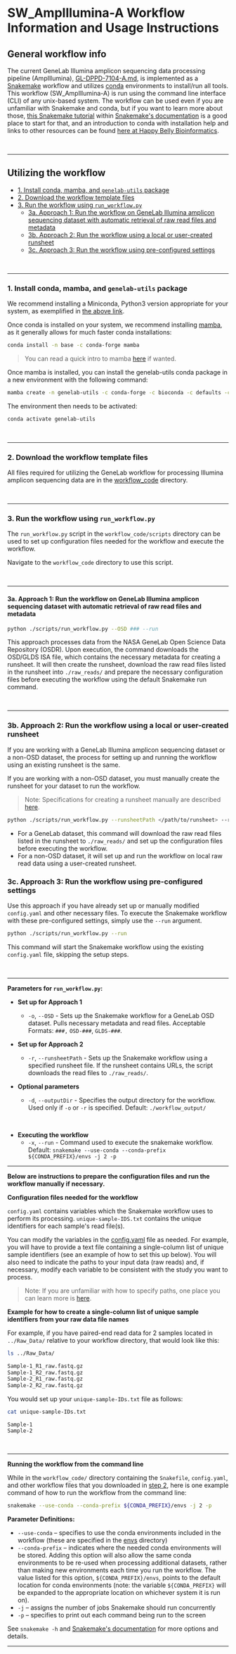 # SW_AmpIllumina-A Workflow Information and Usage Instructions <!-- omit in toc -->


## General workflow info <!-- omit in toc -->
The current GeneLab Illumina amplicon sequencing data processing pipeline (AmpIllumina), [GL-DPPD-7104-A.md](../../Pipeline_GL-DPPD-7104_Versions/GL-DPPD-7104-A.md), is implemented as a [Snakemake](https://snakemake.readthedocs.io/en/stable/) workflow and utilizes [conda](https://docs.conda.io/en/latest/) environments to install/run all tools. This workflow (SW_AmpIllumina-A) is run using the command line interface (CLI) of any unix-based system. The workflow can be used even if you are unfamiliar with Snakemake and conda, but if you want to learn more about those, [this Snakemake tutorial](https://snakemake.readthedocs.io/en/stable/tutorial/tutorial.html) within [Snakemake's documentation](https://snakemake.readthedocs.io/en/stable/) is a good place to start for that, and an introduction to conda with installation help and links to other resources can be found [here at Happy Belly Bioinformatics](https://astrobiomike.github.io/unix/conda-intro).  

<br>

---

## Utilizing the workflow <!-- omit in toc -->

- [1. Install conda, mamba, and `genelab-utils` package](#1-install-conda-mamba-and-genelab-utils-package)
- [2. Download the workflow template files](#2-download-the-workflow-template-files)
- [3. Run the workflow using `run_workflow.py`](#3-run-the-workflow-using-run_workflowpy)
  - [3a. Approach 1: Run the workflow on GeneLab Illumina amplicon sequencing dataset with automatic retrieval of raw read files and metadata](#3a-approach-1-run-the-workflow-on-genelab-illumina-amplicon-sequencing-dataset-with-automatic-retrieval-of-raw-read-files-and-metadata)
  - [3b. Approach 2: Run the workflow using a local or user-created runsheet](#3b-approach-2-run-the-workflow-using-a-local-or-user-created-runsheet)
  - [3c. Approach 3: Run the workflow using pre-configured settings](#3c-approach-3-run-the-workflow-using-pre-configured-settings)


<br>

___

### 1. Install conda, mamba, and `genelab-utils` package
We recommend installing a Miniconda, Python3 version appropriate for your system, as exemplified in [the above link](https://astrobiomike.github.io/unix/conda-intro#getting-and-installing-conda).  

Once conda is installed on your system, we recommend installing [mamba](https://github.com/mamba-org/mamba#mamba), as it generally allows for much faster conda installations:

```bash
conda install -n base -c conda-forge mamba
```

> You can read a quick intro to mamba [here](https://astrobiomike.github.io/unix/conda-intro#bonus-mamba-no-5) if wanted.

Once mamba is installed, you can install the genelab-utils conda package in a new environment with the following command:

```bash
mamba create -n genelab-utils -c conda-forge -c bioconda -c defaults -c astrobiomike 'genelab-utils>=1.1.02'
```

The environment then needs to be activated:

```bash
conda activate genelab-utils
```

<br>

___

### 2. Download the workflow template files
All files required for utilizing the GeneLab workflow for processing Illumina amplicon sequencing data are in the [workflow_code](workflow_code) directory. 

<!-- To get a copy of the latest SW_AmpIllumina-A version on to your system, run the following command:

```bash
GL-get-workflow Amplicon-Illumina
```

This downloaded the workflow into a directory called `SW_AmpIllumina-*/`, with the workflow version number at the end.

> Note: If wanting an earlier version, the wanted version can be provided as an optional argument like so:
> ```bash
> GL-get-workflow Amplicon-Illumina --wanted-version 1.0.0
> ``` -->
>

<br>

___

### 3. Run the workflow using `run_workflow.py`

The `run_workflow.py` script in the `workflow_code/scripts` directory can be used to set up configuration files needed for the workflow and execute the workflow.

Navigate to the `workflow_code` directory to use this script.

<br>

___

#### 3a. Approach 1: Run the workflow on GeneLab Illumina amplicon sequencing dataset with automatic retrieval of raw read files and metadata

```bash
python ./scripts/run_workflow.py --OSD ### --run
```

This approach processes data from the NASA GeneLab Open Science Data Repository (OSDR). Upon execution, the command downloads the OSD/GLDS ISA file, which contains the necessary metadata for creating a runsheet. It will then create the runsheet, download the raw read files listed in the runsheet into `./raw_reads/` and prepare the necessary configuration files before executing the workflow using the default Snakemake run command.

<br>

___

### 3b. Approach 2: Run the workflow using a local or user-created runsheet

If you are working with a GeneLab Illumina amplicon sequencing dataset or a non-OSD dataset, the process for setting up and running the workflow using an existing runsheet is the same.

If you are working with a non-OSD dataset, you must manually create the runsheet for your dataset to run the workflow.

> Note: Specifications for creating a runsheet manually are described [here](examples/runsheet/README.md).

```bash
python ./scripts/run_workflow.py --runsheetPath </path/to/runsheet> --run
```

- For a GeneLab dataset, this command will download the raw read files listed in the runsheet to `./raw_reads/` and set up the configuration files before executing the workflow.
- For a non-OSD dataset, it will set up and run the workflow on local raw read data using a user-created runsheet.

### 3c. Approach 3: Run the workflow using pre-configured settings

Use this approach if you have already set up or manually modified `config.yaml` and other necessary files. To execute the Snakemake workflow with these pre-configured settings, simply use the `--run` argument.

```bash
python ./scripts/run_workflow.py --run
```

This command will start the Snakemake workflow using the existing `config.yaml` file, skipping the setup steps.

<br>

___

**Parameters for `run_workflow.py`:**


- **Set up for Approach 1**

  - `-o`, `--OSD` - Sets up the Snakemake workflow for a GeneLab OSD dataset. Pulls necessary metadata and read files. Acceptable Formats: `###,` `OSD-###`, `GLDS-###`.

- **Set up for Approach 2**

  - `-r`, `--runsheetPath` - Sets up the Snakemake workflow using a specified runsheet file. If the runsheet contains URLs, the script downloads the read files to `./raw_reads/`.

- **Optional parameters**

  - `-d`, `--outputDir` - Specifies the output directory for the workflow. Used only if `-o` or `-r` is specified. Default: `./workflow_output/`

<br>

- **Executing the workflow**
  - `-x`, `--run` - Command used to execute the snakemake workflow. Default: `snakemake --use-conda --conda-prefix ${CONDA_PREFIX}/envs -j 2 -p` 

___

**Below are instructions to prepare the configuration files and run the workflow manually if necessary.**

**Configuration files needed for the workflow**

`config.yaml` contains variables which the Snakemake workflow uses to perform its processing. `unique-sample-IDS.txt` contains the unique identifiers for each sample's read file(s).



You can modify the variables in the [config.yaml](workflow_code/config.yaml) file as needed. For example, you will have to provide a text file containing a single-column list of unique sample identifiers (see an example of how to set this up below). You will also need to indicate the paths to your input data (raw reads) and, if necessary, modify each variable to be consistent with the study you want to process. 

> Note: If you are unfamiliar with how to specify paths, one place you can learn more is [here](https://astrobiomike.github.io/unix/getting-started#the-unix-file-system-structure).  

**Example for how to create a single-column list of unique sample identifiers from your raw data file names**

For example, if you have paired-end read data for 2 samples located in `../Raw_Data/` relative to your workflow directory, that would look like this:

```bash
ls ../Raw_Data/
```

```bash
Sample-1_R1_raw.fastq.gz
Sample-1_R2_raw.fastq.gz
Sample-2_R1_raw.fastq.gz
Sample-2_R2_raw.fastq.gz
```

You would set up your `unique-sample-IDs.txt` file as follows:

```bash
cat unique-sample-IDs.txt
```

```
Sample-1
Sample-2
```

<br>

___


**Running the workflow from the command line**

While in the `workflow_code/` directory containing the `Snakefile`, `config.yaml`, and other workflow files that you downloaded in [step 2](#2-download-the-workflow-template-files), here is one example command of how to run the workflow from the command line:

```bash
snakemake --use-conda --conda-prefix ${CONDA_PREFIX}/envs -j 2 -p
```

**Parameter Definitions:**

* `--use-conda` – specifies to use the conda environments included in the workflow (these are specified in the [envs](workflow_code/envs) directory)
* `--conda-prefix` – indicates where the needed conda environments will be stored. Adding this option will also allow the same conda environments to be re-used when processing additional datasets, rather than making new environments each time you run the workflow. The value listed for this option, `${CONDA_PREFIX}/envs`, points to the default location for conda environments (note: the variable `${CONDA_PREFIX}` will be expanded to the appropriate location on whichever system it is run on).
* `-j` – assigns the number of jobs Snakemake should run concurrently
* `-p` – specifies to print out each command being run to the screen

See `snakemake -h` and [Snakemake's documentation](https://snakemake.readthedocs.io/en/stable/) for more options and details.

---
